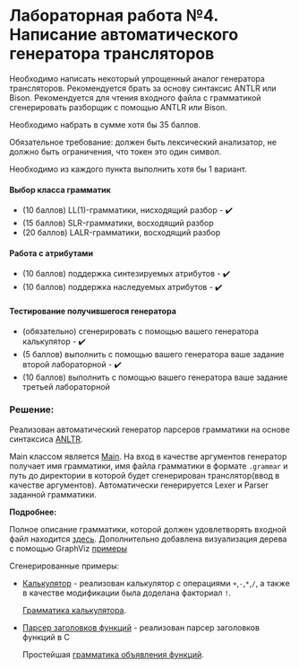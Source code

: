 # Лабораторная работа №4. Написание автоматического генератора трансляторов

Необходимо написать некоторый упрощенный аналог генератора трансляторов. Рекомендуется брать за основу синтаксис ANTLR или Bison. Рекомендуется для чтения входного файла с грамматикой сгенерировать разборщик с помощью ANTLR или Bison.

Необходимо набрать в сумме хотя бы 35 баллов.

Обязательное требование: должен быть лексический анализатор, не должно быть ограничения, что токен это один символ.

Необходимо из каждого пункта выполнить хотя бы 1 вариант.

#### Выбор класса грамматик
* (10 баллов) LL(1)-грамматики, нисходящий разбор - :heavy_check_mark:
* (15 баллов) SLR-грамматики, восходящий разбор
* (20 баллов) LALR-грамматики, восходящий разбор
#### Работа с атрибутами
* (10 баллов) поддержка синтезируемых атрибутов - :heavy_check_mark:
* (10 баллов) поддержка наследуемых атрибутов - :heavy_check_mark:
#### Тестирование получившегося генератора
* (обязательно) сгенерировать с помощью вашего генератора калькулятор - :heavy_check_mark:
* (5 баллов) выполнить с помощью вашего генератора ваше задание второй лабораторной  - :heavy_check_mark:
* (10 баллов) выполнить с помощью вашего генератора ваше задание третьей лабораторной

### Решение:
Реализован автоматический генератор парсеров грамматики на основе синтаксиса [ANLTR](https://www.antlr.org/).

Main классом является [Main](lab4_parser_generator/src/main/kotlin/Main.kt). На вход в качестве аргументов генератор получает имя грамматики, имя файла грамматики в формате `.grammar` и путь до директории в которой будет сгенерирован транслятор(ввод в качестве аргументов). Автоматически генерируется Lexer и Parser заданной грамматики.

**Подробнее:**

Полное описание грамматики, которой должен удовлетворять входной файл находится [здесь](lab4_parser_generator/src/main/antlr/Grammar.g4). Дополнительно добавлена визуализация дерева с помощью GraphViz [примеры](lab4_parser_generator/src/test/resources/images)

Сгенерированные примеры: 

* [Калькулятор](lab4_parser_generator/src/test/kotlin/calc) - реализован калькулятор с операциями `+`,`-`,`*`,`/`, а также в качестве модификации была доделана факториал `!`. 

    [Грамматика калькулятора](lab4_parser_generator/src/test/kotlin/calc/calc.grammar).
* [Парсер заголовков функций](lab4_parser_generator/src/test/kotlin/function) - реализован парсер заголовков функций в С
    
    Простейшая [грамматика объявления функций](lab4_parser_generator/src/test/kotlin/function/function.grammar).
